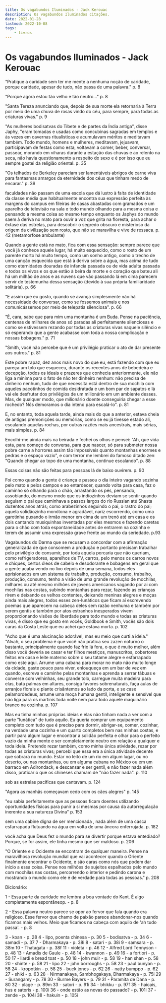 ```yaml
---
title: Os vagabundos Iluminados - Jack Kerouac
description: Os vagabundos Iluminados citações.
date: 2022-01-28
lastmod: 2022-10-08
tags:
    - livros
---
```


# Os vagabundos Iluminados - Jack Kerouac


"Pratique a caridade sem ter me mente a nenhuma noção de caridade, porque caridade, apesar de tudo, não passa de uma palavra." p. 8

"Porque agora estou tão velho e tão neutro..." p. 8

"Santa Tereza anunciando que, depois de sua morte ela retornaria à Terra por meio de uma chuva de rosas vindo do céu, para sempre, para todas as criaturas vivas." p. 9

"As mulheres bodisatvas do Tibete e de partes da Índia antiga", disse Japhy, "eram tomadas e usadas como concubinas sagradas em templos e às vezes em cavernas ritualísticas e acumulavam méritos e meditavam também. Todo mundo, homens e mulheres, meditavam, jejuavam, participavam de festas como esta, voltavam a comer, beber, conversar, passear, morando em viharas durante a estação das chuvas e ao relento na seca, não havia questionamento a respeito do sexo e é por isso que eu sempre gostei da religião oriental. p. 35

"Os telhados de Berkeley pareciam ser lamentáveis abrigos de carne viva para fantasmas amargos da eternidade dos céus que tinham medo de encarar." p. 39

faculdades não passam de uma escola que dá lustro à falta de identidade da classe média que habitualmente encontra sua expressão perfeita às margens do campus em fileiras de casas abastadas com gramados e um aparelho de televisão na sala e todo mundo olhando para a mesma coisa e pensando a mesma coisa ao mesmo tempo enquanto os Japhys do mundo saem à deriva no mato para ouvir a voz que grita na floresta, para achar o êxtase das estrelas, para descobrir o segredo obscuro e misterioso da origem da civilização sem rosto, que não se maravilha e vive de ressaca. p. 42 (metamorfose ambulante)

Quando a gente está no mato, fica com essa sensação: sempre parece que você já conhece aquele lugar, há muito esquecido, como o rosto de um parente morto há muito tempo, como um sonho antigo, como o trecho de uma canção esquecida que está à deriva sobre a água, mas acima de tudo como eternidades douradas de infancia passada ou de vida adulta passada e todos os vivos e os que estão à beira da morte e o coração que bateu ali há um milhão de anos e as nuvens que vão passando lá em cima parecem servir de testemunha dessa sensação (devido à sua própria familiaridade solitária). p. 66

"E assim que eu gosto, quando se avança simplesmente não há necessidade de conversar, como se fossemos animais e nos comunicássemos por meio de telepatia silenciosa". p. 66

"É, cara, sabe que para mim uma montanha é um Buda. Pense na paciência, centenas de milhares de anos só paradas ali perfeitamente silenciosas e como se estivessem rezando por todas as criaturas vivas naquele silêncio e só esperando que a gente acabasse com toda a nossa complicação e nossas bobagens." p. 71

"Smith, você não percebe que é um privilégio praticar o ato de dar presente aos outros." p. 81

Este pobre rapaz, dez anos mais novo do que eu, está fazendo com que eu pareça um tolo que esqueceu, durante os recentes anos de bebedeira e decepção, todos os ideais e prazeres que conhecia anteriormente, ele não liga a mínima para o fato de não ter dinheiro nenhum: não precisa de dinheiro nenhum, tudo de que necessita está dentro de sua mochila com aqueles pacotinhos de comida desidratada e um bom par de sapatos e lá vai ele desfrutar dos privilégios de um milionário em um ambiente desses. Mas, de qualquer modo, que milionário doente conseguiria chegar a esse rochedo? Nós demoramos o dia inteno para escalá-lo". p. 81

E, no entanto, toda aquela tarde, ainda mais do que a anterior, estava cheia de antigas premonições ou memórias, como se eu já tivesse estado ali, escalando aquelas rochas, por outras razões mais ancestrais, mais sérias, mais simples. p. 84

Encolhi-me ainda mais na beirada e fechei os olhos e pensei: "Ah, que vida esta, para começo de conversa, para que nascer, só para submeter nossa pobre carne a horrores assim tão impossíveis quanto montanhas enormes e pedras e o espaço vazio", e com terror me lembrei do famoso ditado zen: "Quando chegar ao topo de uma montanha, continue escalando". p. 88

Essas coisas não são feitas para pessoas lá de baixo ouvirem. p. 90

Foi como quando a gente é criança e passou o dia inteiro vagando sozinha pelo mato e pelos campos e ao entardecer, quando volta para casa, faz o caminho só olhando para o chão, arrastando os pés, pensando, assobiando, do mesmo modo que os indiozinhos deviam se sentir quando seguiam o pai que caminhava a passos largos do rio Russian até Shasta duzentos anos atrás; como arabezinhos seguindo o pai, o rastro do pai; aquela solidãozinha monótona e agradável, nariz escorrendo, como uma garotinha puxando o irmão menor em cima de um trenó até em casa e os dois cantando musiquinhas inventadas por eles mesmos e fazendo caretas para o chão com toda espontaneidade antes de entrarem na cozinha e terem de assumir uma expressão grave frente ao mundo da seriedade. p.93

Vagabundos do Darma que se recusam a concordar com a afirmação generalizada de que consomem a produção e portanto precisam trabalhar pelo privilégio de consumir, por toda aquela porcaria que não queriam, como refrigeradores, aparelhos de TV, carros, pelo menos os carros novos e chiques, certos óleos de cabelo e desodorante e bobagens em geral que a gente acaba vendo no lixo depois de uma semana, todos eles aprisionados em um sistema de trabalho, produção, consumo, trabalho, produção, consumo, tenho a visão de uma grande revolução de mochilas, milhares ou até mesmo milhões de jovens americanos vagando por ai com mochilas nas costas, subindo montanhas para rezar, fazendo as crianças rirem e deixando os velhos contentes, deixando meninas alegres e moças ainda mais alegres, todos esses zen-lunáticos que ficam aí escrevendo poemas que aparecem na cabeça deles sem razão nenhuma e também por serem gentis e também por atos estranhos inesperados vivem proporcionando visões de liberdade para todo mundo e todas as criaturas vivas, é disso que eu gosto em vocês, Goldbook e Smith, vocês são dois caras da Costa Leste que eu achei que estava morta. p. 102

"Acho que é uma alucinação adorável, mas eu meio que curti a ideia."
"Alvah, o seu problema é que você não pratica seu zazen noturno o bastante, principalmente quando faz frio lá fora, o que é muito melhor, além disso você deveria se casar e ter filhos mestiços, manuscritos, cobertores feitos em casa e leite materno sobre o seu tatame alegre e esfarrapado como este aqui. Arrume uma cabana para morar no mato não muito longe da cidade, gaste pouco para viver, enlouqueça em um bar de vez em quando, escreva e caminhe pelas montanhas e aprenda a serrar tábuas e converse com velhinhas, seu grande tolo, carregue muita madeira para elas, bata palmas em altares, consiga favores sobrenaturais, faça aulas de arranjos florais e plante crisântemos ao lado da porta, e se case pelamordedeus, arrume uma moça humana gentil, inteligente e sensível que não liga para os martinis toda noite nem para todo aquele maquinário branco na cozinha. p. 107

Mas eu tinha minhas próprias ideias e elas não tinham nada a ver com a parte "lunática" de tudo aquilo. Eu queria comprar um equipamento completo com tudo que é preciso para dormir, abrigar-se, comer, cozinhar, na verdade uma cozinha e um quarto completos bem nas minhas costas, e partir para algum lugar e encontrar a solidão perfeita e olhar para o perfeito vazio da minha mente e ser completamente neutro em relação a qualquer e toda ideia. Pretendo rezar também, como minha única atividade, rezar por todas as criaturas vivas; percebi que essa era a única atividade decente que sobrara no mundo. Estar no leito de um rio em algum lugar, ou no deserto, ou nas montanhas, ou em alguma cabana no México ou em um barraco em Adirondack, e descansar e ser gentil, e não fazer nada além disso, praticar o que os chineses chamam de "não fazer nada".  p. 110

sob as estrelas pacíficas que cantavam. p. 124

"Agora as manhãs começavam cedo com os cães alegres" p. 145

"eu sabia perfeitamente que as pessoas ficam doentes utilizando oportunidades físicas para punir a si mesmas por causa da autorregulação inerente a sua natureza Divina"  p. 153

sem uma cabine digna de ser mencionada , nada além de uma casca esfarrapada flutuando na água em volta de uma âncora enferrujada. p. 182

você acha que Deus fez o mundo para se divertir porque estava entediado? Porque, se for assim, ele tinha mesmo que ser maldoso. p. 206

"O Oriente e o Ocidente se encontram de qualquer maneira. Pense na maravilhosa revolução mundial que vai acontecer quando o Oriente finalmente encontrar o Ocidente, e são caras como nós que podem dar início a essa coisa. Pense nos milhões de sujeitos espalhados pelo mundo com mochilas nas costas, percorrendo o interior e pedindo carona e mostrando o mundo como ele é de verdade para todas as pessoas." p. 208

Dicionário:

1 - Essa parte da caridade me lembra a boa vontade do Kant. É algo completamente espontâneop. - p. 8

2 - Essa palavra neutro parece se opor ao fervor que fala quando era religioso. Esse fervor que chamo de paixão parece abandonar-nos quando ficamos mais velhos. Meio que ficamos na cabeça com aquilo de 'ah tudo passa'. - p. 8

3 - koan - p. 28
4 - lipo, poenta chinesa - p. 30
5 - bodisatva - p. 34
6 - samadi - p. 37
7 - Dharmakaya - p. 38i
8 - satari - p. 38i
9 - samsara - p. 38m
10 - Thatagata - p. 38f
11 - violeta - p. 46
12 - Alfred Lord Tennyson - p. 48
13 - Amadis de Gaule - p. 48
14 - kwannon - p. 49
16 - a fortiori - p. 50
17 - liardi e bread toat - p. 50
18 - john muir - p. 58
19 - han shan - p. 58
20 - shinte - p. 58
21 - lipo
22 - john borroughs - p. 58
23 - paul bunyan - p. 58
24 - kropotkin - p. 58
25 - buck jones - p. 62
26 - natty bumppo - p. 62
27 - shiki - p. 63
28 - Nirmanakaya, Sambhogakaya, Dharmakaya - p. 75i
29 - Surangamy - p. 78
30 - Burme Bayers - p. 79
31 - Paramita de Dana - p. 80
32 - plage - p. 89m
33 - satori - p. 91i
34 - bhikku - p. 97f
35 - haicais, hus e satoris - p. 100i
36 - onde estão as novas do passado? - p. 101i
37 - zende - p. 104i
38 - hakuin - p. 105i